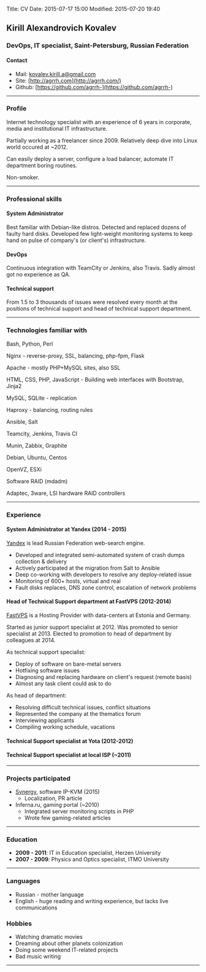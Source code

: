 Title: CV
Date: 2015-07-17 15:00
Modified: 2015-07-20 19:40

## Kirill Alexandrovich Kovalev
### DevOps, IT specialist, Saint-Petersburg, Russian Federation

#### Contact
- Mail: [kovalev.kirill.a@gmail.com](mailto:kovalev.kirill.a@gmail.com)
- Site: [http://agrrh.com](http://agrrh.com/)
- Github: [https://github.com/agrrh-](https://github.com/agrrh-)

---

### Profile

Internet technology specialist with an experience of 6 years in corporate, media and institutional IT infrastructure.

Partially working as a freelancer since 2009. Relatively deep dive into Linux world occured at ~2012.

Can easily deploy a server, configure a load balancer, automate IT department boring routines.

Non-smoker.

---

### Professional skills

#### System Administrator
Best familiar with Debian-like distros. Detected and replaced dozens of faulty hard disks. Developed few light-weight monitoring systems to keep hand on pulse of company's (or client's) infrastructure.

#### DevOps
Сontinuous integration with TeamCity or Jenkins, also Travis. Sadly almost got no experience as QA.

#### Technical support
From 1.5 to 3 thousands of issues were resolved every month at the positions of technical support and head of technical support department.

---

### Technologies familiar with

Bash, Python, Perl

Nginx - reverse-proxy, SSL, balancing, php-fpm, Flask

Apache - mostly PHP+MySQL sites, also SSL

HTML, CSS, PHP, JavaScript - Building web interfaces with Bootstrap, Jinja2

MySQL, SQLite - replication

Haproxy - balancing, routing rules

Ansible, Salt

Teamcity, Jenkins, Travis CI

Munin, Zabbix, Graphite

Debian, Ubuntu, Centos

OpenVZ, ESXi

Software RAID (mdadm)

Adaptec, 3ware, LSI hardware RAID controllers

---

### Experience

#### System Administrator at Yandex (2014 - 2015)

[Yandex](http://www.yandex.ru/) is lead Russian Federation web-search engine.

- Developed and integrated semi-automated system of crash dumps collection & delivery
- Actively participated at the migration from Salt to Ansible
- Deep co-working with developers to resolve any deploy-related issue
- Monitoring of 600+ hosts, virtual and real
- Fault disks replaces, DNS zone control, escalation of network problems

#### Head of Technical Support department at FastVPS (2012-2014)

[FastVPS](http://fastvps.ru/) is a Hosting Provider with data-centers at Estonia and Germany.

Started as junior support specialist at 2012.
Was promoted to senior specialist at 2013.
Elected to promotion to head of department by colleagues at 2014.

As technical support specialist:

- Deploy of software on bare-metal servers
- Hotfixing software issues
- Diagnosing and replacing hardware on client's request (remote basis)
- Almost any task client could ask to do

As head of department:

- Resolving difficult technical issues, conflict situations
- Represented the company at the thematics forum
- Interviewing applicants
- Compiling working schedule, vacations

#### Technical Support specialist at Yota (2012-2012)

#### Technical Support specialist at local ISP (~2011)

---

### Projects participated

- [Synergy](http://synergy-project.org/), software IP-KVM (2015)
    - Localization, PR article
- Inferna.ru, gaming portal (~2010)
    - Integrated server monitoring scripts in PHP
    - Wrote few gaming-related articles

---

### Education

- __2009 - 2011__: IT in Education specialist, Herzen University
- __2007 - 2009__: Physics and Optics specialist, ITMO University

---

### Languages

- Russian - mother language
- English - huge reading and writing experience, but lacks live communications

### Hobbies

- Watching dramatic movies
- Dreaming about other planets colonization
- Doing some weekend IT-related projects
- Bad music writing

---
